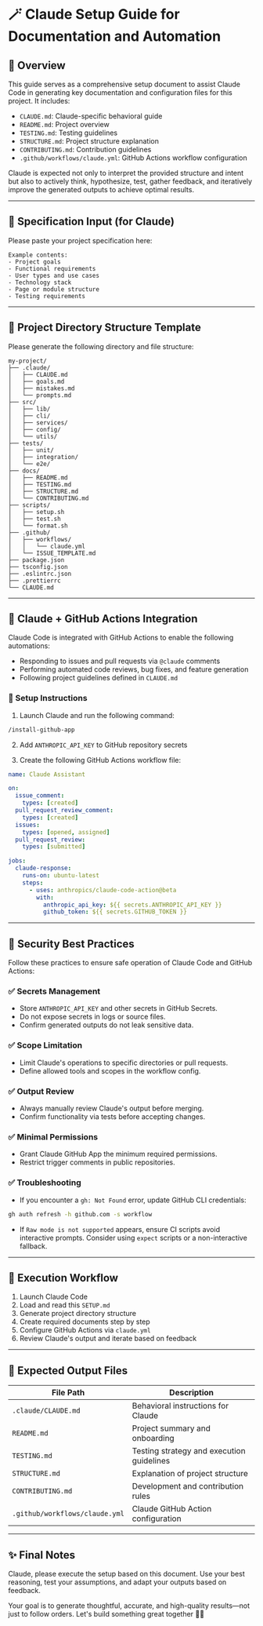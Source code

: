 # 🪄 Claude Setup Guide for Documentation and Automation

## 🎯 Overview

This guide serves as a comprehensive setup document to assist Claude Code in generating key documentation and configuration files for this project. It includes:

* `CLAUDE.md`: Claude-specific behavioral guide
* `README.md`: Project overview
* `TESTING.md`: Testing guidelines
* `STRUCTURE.md`: Project structure explanation
* `CONTRIBUTING.md`: Contribution guidelines
* `.github/workflows/claude.yml`: GitHub Actions workflow configuration

Claude is expected not only to interpret the provided structure and intent but also to actively think, hypothesize, test, gather feedback, and iteratively improve the generated outputs to achieve optimal results.

---

## 📄 Specification Input (for Claude)

Please paste your project specification here:

```
Example contents:
- Project goals
- Functional requirements
- User types and use cases
- Technology stack
- Page or module structure
- Testing requirements
```

---

## 📁 Project Directory Structure Template

Please generate the following directory and file structure:

```
my-project/
├── .claude/
│   ├── CLAUDE.md
│   ├── goals.md
│   ├── mistakes.md
│   └── prompts.md
├── src/
│   ├── lib/
│   ├── cli/
│   ├── services/
│   ├── config/
│   └── utils/
├── tests/
│   ├── unit/
│   ├── integration/
│   └── e2e/
├── docs/
│   ├── README.md
│   ├── TESTING.md
│   ├── STRUCTURE.md
│   └── CONTRIBUTING.md
├── scripts/
│   ├── setup.sh
│   ├── test.sh
│   └── format.sh
├── .github/
│   ├── workflows/
│   │   └── claude.yml
│   └── ISSUE_TEMPLATE.md
├── package.json
├── tsconfig.json
├── .eslintrc.json
├── .prettierrc
└── CLAUDE.md
```

---

## 🤖 Claude + GitHub Actions Integration

Claude Code is integrated with GitHub Actions to enable the following automations:

* Responding to issues and pull requests via `@claude` comments
* Performing automated code reviews, bug fixes, and feature generation
* Following project guidelines defined in `CLAUDE.md`

### 🔧 Setup Instructions

1. Launch Claude and run the following command:

```bash
/install-github-app
```

2. Add `ANTHROPIC_API_KEY` to GitHub repository secrets

3. Create the following GitHub Actions workflow file:

```yaml
name: Claude Assistant

on:
  issue_comment:
    types: [created]
  pull_request_review_comment:
    types: [created]
  issues:
    types: [opened, assigned]
  pull_request_review:
    types: [submitted]

jobs:
  claude-response:
    runs-on: ubuntu-latest
    steps:
      - uses: anthropics/claude-code-action@beta
        with:
          anthropic_api_key: ${{ secrets.ANTHROPIC_API_KEY }}
          github_token: ${{ secrets.GITHUB_TOKEN }}
```

---

## 🔐 Security Best Practices

Follow these practices to ensure safe operation of Claude Code and GitHub Actions:

### ✅ Secrets Management

* Store `ANTHROPIC_API_KEY` and other secrets in GitHub Secrets.
* Do not expose secrets in logs or source files.
* Confirm generated outputs do not leak sensitive data.

### ✅ Scope Limitation

* Limit Claude's operations to specific directories or pull requests.
* Define allowed tools and scopes in the workflow config.

### ✅ Output Review

* Always manually review Claude's output before merging.
* Confirm functionality via tests before accepting changes.

### ✅ Minimal Permissions

* Grant Claude GitHub App the minimum required permissions.
* Restrict trigger comments in public repositories.

### ✅ Troubleshooting

* If you encounter a `gh: Not Found` error, update GitHub CLI credentials:

```bash
gh auth refresh -h github.com -s workflow
```

* If `Raw mode is not supported` appears, ensure CI scripts avoid interactive prompts. Consider using `expect` scripts or a non-interactive fallback.

---

## 🚀 Execution Workflow

1. Launch Claude Code
2. Load and read this `SETUP.md`
3. Generate project directory structure
4. Create required documents step by step
5. Configure GitHub Actions via `claude.yml`
6. Review Claude's output and iterate based on feedback

---

## 📂 Expected Output Files

| File Path                      | Description                               |
| ------------------------------ | ----------------------------------------- |
| `.claude/CLAUDE.md`            | Behavioral instructions for Claude        |
| `README.md`                    | Project summary and onboarding            |
| `TESTING.md`                   | Testing strategy and execution guidelines |
| `STRUCTURE.md`                 | Explanation of project structure          |
| `CONTRIBUTING.md`              | Development and contribution rules        |
| `.github/workflows/claude.yml` | Claude GitHub Action configuration        |

---

## ✨ Final Notes

Claude, please execute the setup based on this document. Use your best reasoning, test your assumptions, and adapt your outputs based on feedback.

Your goal is to generate thoughtful, accurate, and high-quality results—not just to follow orders. Let's build something great together 🐻🚀
